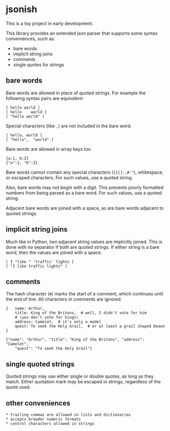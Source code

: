 jsonish
=======

This is a toy project in early development.

This library provides an extended json parser that supports some syntax
conveniences, such as:

  * bare words
  * implicit string joins
  * comments
  * single quotes for strings


bare words
----------

Bare words are allowed in place of quoted strings. For example the following
syntax pairs are equivalent:

    [ hello world ]
    [ hello    world ]
    [ "hello world" ]

Special characters (like `,`) are not included in the bare word.

    [ hello, world ]
    [ "hello",  "world" ]

Bare words are allowed in array keys too

    {a:1, b:2}
    {"a":1, "b":2}

Bare words cannot contain any special characters (`{}[]:,#'"`), whitespace, or
escaped characters. For such values, use a quoted string.

Also, bare words may not begin with a digit. This prevents poorly formatted
numbers from being parsed as a bare word. For such values, use a quoted string.

Adjacent bare words are joined with a space, as are bare words adjacent to
quoted strings.


implicit string joins
---------------------

Much like in Python, two adjacent string values are implicitly joined. This
is done with no separator if both are quoted strings. If either string is
a bare word, then the values are joined with a space.


    [ I "like " 'traffic' lights ]
    [ "I like traffic lights" ]


comments
--------

The hash character (`#`) marks the start of a comment, which continues until
the end of line. All characters in comments are ignored.

    {   name: Arthur,
        title: King of the Britons,  # well, I didn't vote for him
        # (you don't vote for kings)
        address: Camelot,  # it's only a model
        quest: To seek the Holy Grail,  # or at least a grail shaped beaon
    }
    
    {"name": "Arthur", "title": "King of the Britons", "address": "Camelot",
        "quest": "To seek the Holy Grail"}


single quoted strings
---------------------

Quoted strings may use either single or double quotes, as long as they match.
Either quotation mark may be escaped in strings, regardless of the quote used.


other conveniences
------------------

    * trailing commas are allowed in lists and dictionaries
    * accepts broader numeric formats
    * control characters allowed in strings
